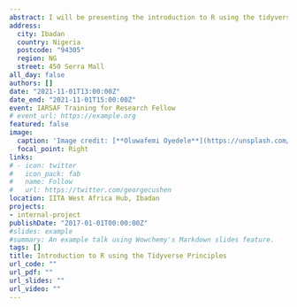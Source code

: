 ```yaml
---
abstract: I will be presenting the introduction to R using the tidyverse principles to research fellow at IITA, Hubs, in West and Central Africa. I will also explain to them some of the best practices on how to use R inorder for them to overcome the steap learning curve.
address:
  city: Ibadan
  country: Nigeria
  postcode: "94305"
  region: NG
  street: 450 Serra Mall
all_day: false
authors: []
date: "2021-11-01T13:00:00Z"
date_end: "2021-11-01T15:00:00Z"
event: IARSAF Training for Research Fellow
# event_url: https://example.org
featured: false
image:
  caption: 'Image credit: [**Oluwafemi Oyedele**](https://unsplash.com/photos/bzdhc5b3Bxs)'
  focal_point: Right
links:
# - icon: twitter
#   icon_pack: fab
#   name: Follow
#   url: https://twitter.com/georgecushen
location: IITA West Africa Hub, Ibadan
projects:
- internal-project
publishDate: "2017-01-01T00:00:00Z"
#slides: example
#summary: An example talk using Wowchemy's Markdown slides feature.
tags: []
title: Introduction to R using the Tidyverse Principles
url_code: ""
url_pdf: ""
url_slides: ""
url_video: ""
---
```


